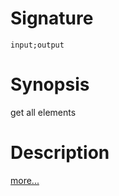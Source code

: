 # Signature
```vikid-signature
input;output
```

# Synopsis
get all elements

# Description

[more...](https://en.wikipedia.org/wiki/Tuple)